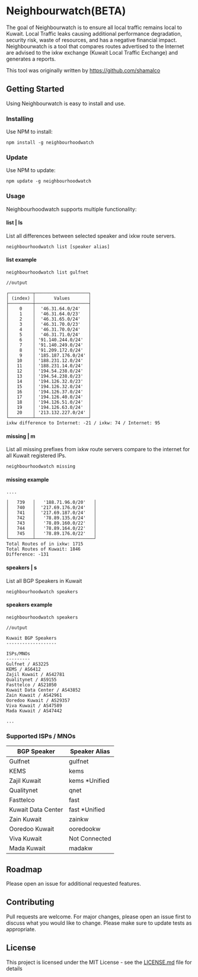 # Neighbourwatch(BETA)
The goal of Neighbourwatch is to ensure all local traffic remains local to Kuwait. Local Traffic leaks causing additional performance degradation, security risk, waste of resources, and has a negative financial impact. Neighbourwatch is a tool that compares routes advertised to the Internet are advised to the ixkw exchange (Kuwait Local Traffic Exchange) and generates a reports.

This tool was originally written by https://github.com/shamalco

## Getting Started
Using Neighbourwatch is easy to install and use.

### Installing
Use NPM to install:
```
npm install -g neighbourhoodwatch
```

### Update
Use NPM to update:
```
npm update -g neighbourhoodwatch
```

### Usage
Neighbourhoodwatch supports multiple functionality:

#### list | ls
List all differences between selected speaker and ixkw route servers.
```
neighbourhoodwatch list [speaker alias]
```
#### list example
```
neighbourhoodwatch list gulfnet

//output

┌─────────┬────────────────────┐
│ (index) │       Values       │
├─────────┼────────────────────┤
│    0    │  '46.31.64.0/24'   │
│    1    │  '46.31.64.0/23'   │
│    2    │  '46.31.65.0/24'   │
│    3    │  '46.31.70.0/23'   │
│    4    │  '46.31.70.0/24'   │
│    5    │  '46.31.71.0/24'   │
│    6    │ '91.140.244.0/24'  │
│    7    │ '91.140.249.0/24'  │
│    8    │ '91.209.172.0/24'  │
│    9    │ '185.187.176.0/24' │
│   10    │ '188.231.12.0/24'  │
│   11    │ '188.231.14.0/24'  │
│   12    │ '194.54.238.0/24'  │
│   13    │ '194.54.238.0/23'  │
│   14    │ '194.126.32.0/23'  │
│   15    │ '194.126.32.0/24'  │
│   16    │ '194.126.37.0/24'  │
│   17    │ '194.126.40.0/24'  │
│   18    │ '194.126.51.0/24'  │
│   19    │ '194.126.63.0/24'  │
│   20    │ '213.132.227.0/24' │
└─────────┴────────────────────┘
ixkw difference to Internet: -21 / ixkw: 74 / Internet: 95
```

#### missing | m
List all missing prefixes from ixkw route servers compare to the internet for all Kuwait registered IPs.
```
neighbourhoodwatch missing
```
#### missing example
```
....

│   739   │   '188.71.96.0/20'   │
│   740   │  '217.69.176.0/24'   │
│   741   │  '217.69.187.0/24'   │
│   742   │   '78.89.135.0/24'   │
│   743   │   '78.89.160.0/22'   │
│   744   │   '78.89.164.0/22'   │
│   745   │   '78.89.176.0/22'   │
└─────────┴──────────────────────┘
Total Routes of in ixkw: 1715
Total Routes of Kuwait: 1846
Difference: -131
```
#### speakers | s
List all BGP Speakers in Kuwait
```
neighbourhoodwatch speakers
```
#### speakers example
```
neighbourhoodwatch speakers

//output

Kuwait BGP Speakers
-------------------

ISPs/MNOs
---------
Gulfnet / AS3225
KEMS / AS6412
Zajil Kuwait / AS42781
Qualitynet / AS9155
Fasttelco / AS21050
Kuwait Data Center / AS43852
Zain Kuwait / AS42961
Ooredoo Kuwait / AS29357
Viva Kuwait / AS47589
Mada Kuwait / AS47442

...
```

### Supported ISPs / MNOs
| BGP Speaker   | Speaker Alias     |
| ------------- | -------------     |
| Gulfnet       | gulfnet           |
| KEMS          | kems              |
| Zajil Kuwait  | kems  *Unified    |
| Qualitynet    | qnet              |
| Fasttelco     | fast              |
| Kuwait Data Center| fast *Unified |
| Zain Kuwait   | zainkw            | 
| Ooredoo Kuwait| ooredookw         |  
| Viva Kuwait   | Not Connected     | 
| Mada Kuwait   | madakw            |

## Roadmap
Please open an issue for additional requested features.

## Contributing
Pull requests are welcome. For major changes, please open an issue first to discuss what you would like to change.
Please make sure to update tests as appropriate.

## License
This project is licensed under the MIT License - see the [LICENSE.md](LICENSE.md) file for details
